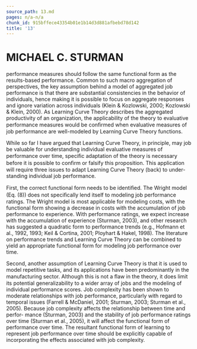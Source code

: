 ```yaml
---
source_path: 13.md
pages: n/a-n/a
chunk_id: 915bffece43354b01e1b14d3d881afbebd78d142
title: '13'
---
```

# MICHAEL C. STURMAN

performance measures should follow the same functional form as the results-based performance. Common to such macro aggregation of perspectives, the key assumption behind a model of aggregated job performance is that there are substantial consistencies in the behavior of individuals, hence making it is possible to focus on aggregate responses and ignore variation across individuals (Klein & Kozlowski, 2000; Kozlowski & Klein, 2000). As Learning Curve Theory describes the aggregated productivity of an organization, the applicability of the theory to evaluative performance measures would be conﬁrmed when evaluative measures of job performance are well-modeled by Learning Curve Theory functions.

While so far I have argued that Learning Curve Theory, in principle, may job be valuable for understanding individual evaluative measures of performance over time, speciﬁc adaptation of the theory is necessary before it is possible to conﬁrm or falsify this proposition. This application will require three issues to adapt Learning Curve Theory (back) to under- standing individual job performance.

First, the correct functional form needs to be identiﬁed. The Wright model (Eq. (8)) does not speciﬁcally lend itself to modeling job performance ratings. The Wright model is most applicable for modeling costs, with the functional form showing a decrease in costs with the accumulation of job performance to experience. With performance ratings, we expect increase with the accumulation of experience (Sturman, 2003), and other research has suggested a quadratic form to performance trends (e.g., Hofmann et al., 1992, 1993; Keil & Cortina, 2001; Ployhart & Hakel, 1998). The literature on performance trends and Learning Curve Theory can be combined to yield an appropriate functional form for modeling job performance over time.

Second, another assumption of Learning Curve Theory is that it is used to model repetitive tasks, and its applications have been predominantly in the manufacturing sector. Although this is not a ﬂaw in the theory, it does limit its potential generalizability to a wider array of jobs and the modeling of individual performance scores. Job complexity has been shown to moderate relationships with job performance, particularly with regard to temporal issues (Farrell & McDaniel, 2001; Sturman, 2003; Sturman et al., 2005). Because job complexity affects the relationship between time and perfor- mance (Sturman, 2003) and the stability of job performance ratings over time (Sturman et al., 2005), it will affect the functional form of performance over time. The resultant functional form of learning to represent job performance over time should be explicitly capable of incorporating the effects associated with job complexity.
